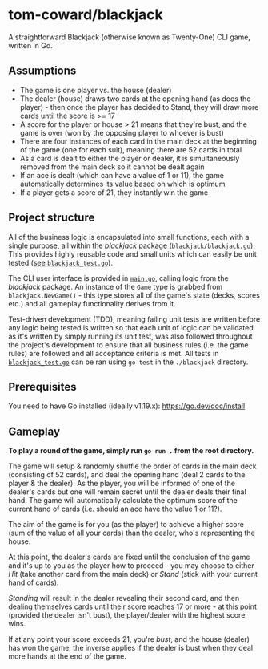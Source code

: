 # tom-coward/blackjack
A straightforward Blackjack (otherwise known as Twenty-One) CLI game, written in Go.

## Assumptions
- The game is one player vs. the house (dealer)
- The dealer (house) draws two cards at the opening hand (as does the player) - then once the player has decided to Stand, they will draw more cards until the score is >= 17
- A score for the player or house > 21 means that they're bust, and the game is over (won by the opposing player to whoever is bust)
- There are four instances of each card in the main deck at the beginning of the game (one for each suit), meaning there are 52 cards in total
- As a card is dealt to either the player or dealer, it is simultaneously removed from the main deck so it cannot be dealt again
- If an ace is dealt (which can have a value of 1 or 11), the game automatically determines its value based on which is optimum
- If a player gets a score of 21, they instantly win the game

## Project structure
All of the business logic is encapsulated into small functions, each with a single purpose, all within [the *blackjack* package (`blackjack/blackjack.go`)](/blackjack/blackjack.go). This provides highly reusable code and small units which can easily be unit tested ([see `blackjack_test.go`](blackjack/blackjack_test.go)).

The CLI user interface is provided in [`main.go`](main.go), calling logic from the *blackjack* package. An instance of the `Game` type is grabbed from `blackjack.NewGame()` - this type stores all of the game's state (decks, scores etc.) and all gameplay functionality derives from it.

Test-driven development (TDD), meaning failing unit tests are written before any logic being tested is written so that each unit of logic can be validated as it's written by simply running its unit test, was also followed throughout the project's development to ensure that all business rules (i.e. the game rules) are followed and all acceptance criteria is met. All tests in [`blackjack_test.go`](blackjack/blackjack_test.go) can be ran using `go test` in the `./blackjack` directory.

## Prerequisites
You need to have Go installed (ideally v1.19.x): https://go.dev/doc/install

## Gameplay
**To play a round of the game, simply run `go run .` from the root directory.**

The game will setup & randomly shuffle the order of cards in the main deck (consisting of 52 cards), and deal the opening hand (deal 2 cards to the player & the dealer). As the player, you will be informed of one of the dealer's cards but one will remain secret until the dealer deals their final hand. The game will automatically calculate the optimum score of the current hand of cards (i.e. should an ace have the value 1 or 11?).

The aim of the game is for you (as the player) to achieve a higher score (sum of the value of all your cards) than the dealer, who's representing the house.

At this point, the dealer's cards are fixed until the conclusion of the game and it's up to you as the player how to proceed - you may choose to either *Hit* (take another card from the main deck) or *Stand* (stick with your current hand of cards).

*Standing* will result in the dealer revealing their second card, and then dealing themselves cards until their score reaches 17 or more - at this point (provided the dealer isn't bust), the player/dealer with the highest score wins.

If at any point your score exceeds 21, you're *bust*, and the house (dealer) has won the game; the inverse applies if the dealer is bust when they deal more hands at the end of the game.
